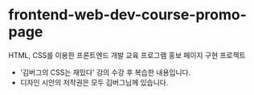 # frontend-web-dev-course-promo-page
HTML, CSS를 이용한 프론트엔드 개발 교육 프로그램 홍보 페이지 구현 프로젝트

* '김버그의 CSS는 재밌다' 강의 수강 후 복습한 내용입니다.
* 디자인 시안의 저작권은 모두 김버그님께 있습니다.
